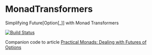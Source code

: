 # MonadTransformers
Simplifying Future[Option[_]] with Monad Transformers

[![Build Status](https://travis-ci.org/mattfowler/MonadTransformers.svg?branch=master)](https://travis-ci.org/mattfowler/MonadTransformers)

Companion code to article [Practical Monads: Dealing with Futures of Options](https://medium.com/coding-with-clarity/practical-monads-dealing-with-futures-of-options-8260800712f8)
